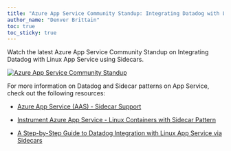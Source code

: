 ```yaml
---
title: "Azure App Service Community Standup: Integrating Datadog with Linux App Service using Sidecars"
author_name: "Denver Brittain"
toc: true
toc_sticky: true
---
```


Watch the latest Azure App Service Community Standup on Integrating Datadog with Linux App Service using Sidecars.

[![Azure App Service Community Standup](https://img.youtube.com/vi/xSrDUDLknhQ/hqdefault.jpg)](https://www.youtube.com/watch?v=xSrDUDLknhQ)

For more information on Datadog and Sidecar patterns on App Service, check out the following resources:

* [Azure App Service (AAS) - Sidecar Support](https://www.datadoghq.com/private-beta/aas-sidecar/)

* [Instrument Azure App Service - Linux Containers with Sidecar Pattern](https://docs.datadoghq.com/serverless/guide/azure_app_service_linux_sidecar/)

* [A Step-by-Step Guide to Datadog Integration with Linux App Service via Sidecars](https://azure.github.io/AppService/2024/07/26/Using-Datadog-with-Sidecar.html)
